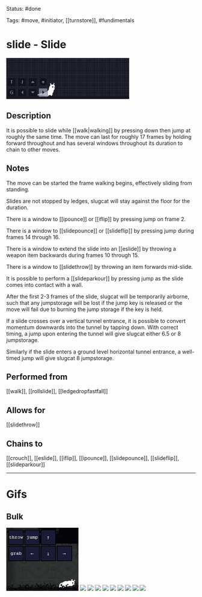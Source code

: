 Status: #done

Tags: #move, #initiator, [[turnstore]], #fundimentals

# slide - Slide
<img src=https://raw.githubusercontent.com/LauraHannah44/Rain-World-Movement/main/Files/slide_header.gif>

## Description
It is possible to slide while [[walk|walking]] by pressing down then jump at roughly the same time. The move can last for roughly 17 frames by holding forward throughout and has several windows throughout its duration to chain to other moves.

## Notes
The move can be started the frame walking begins, effectively sliding from standing.

Slides are not stopped by ledges, slugcat will stay against the floor for the duration.

There is a window to [[ipounce]] or [[iflip]] by pressing jump on frame 2.

There is a window to [[slidepounce]] or [[slideflip]] by pressing jump during frames 14 through 16.

There is a window to extend the slide into an [[eslide]] by throwing a weapon item backwards during frames 10 through 15.

There is a window to [[slidethrow]] by throwing an item forwards mid-slide.

It is possible to perform a [[slideparkour]] by pressing jump as the slide comes into contact with a wall.

After the first 2-3 frames of the slide, slugcat will be temporarily airborne, such that any jumpstorage will be lost if the jump key is released or the move will fail due to burning the jump storage if the key is held.

If a slide crosses over a vertical tunnel entrance, it is possible to convert momentum downwards into the tunnel by tapping down. With correct timing, a jump upon entering the tunnel will give slugcat either 6.5 or 8 jumpstorage.

Similarly if the slide enters a ground level horizontal tunnel entrance, a well-timed jump will give slugcat 8 jumpstorage.

## Performed from
[[walk]], [[rollslide]], [[ledgedropfastfall]]

## Allows for
[[slidethrow]]

## Chains to
[[crouch]], [[eslide]], [[iflip]], [[ipounce]], [[slidepounce]], [[slideflip]], [[slideparkour]]

___
# Gifs
## Bulk
<img src=https://raw.githubusercontent.com/LauraHannah44/Rain-World-Movement/main/Files/slide_0.gif>

<img src=https://raw.githubusercontent.com/LauraHannah44/Rain-World-Movement/main/Files/slide_1.gif>

<img src=https://raw.githubusercontent.com/LauraHannah44/Rain-World-Movement/main/Files/slide_2.gif>

<img src=https://raw.githubusercontent.com/LauraHannah44/Rain-World-Movement/main/Files/slide_3.gif>

<img src=https://raw.githubusercontent.com/LauraHannah44/Rain-World-Movement/main/Files/slide_4.gif>

<img src=https://raw.githubusercontent.com/LauraHannah44/Rain-World-Movement/main/Files/slide_5.gif>

<img src=https://raw.githubusercontent.com/LauraHannah44/Rain-World-Movement/main/Files/slide_6.gif>

<img src=https://raw.githubusercontent.com/LauraHannah44/Rain-World-Movement/main/Files/slide_7.gif>

<img src=https://raw.githubusercontent.com/LauraHannah44/Rain-World-Movement/main/Files/slide_8.gif>

<img src=https://raw.githubusercontent.com/LauraHannah44/Rain-World-Movement/main/Files/slide_9.gif>
